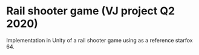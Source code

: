 # Rail shooter game (VJ project Q2 2020)

Implementation in Unity of a rail shooter game using as a reference starfox 64.